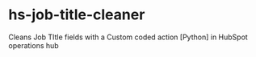 # hs-job-title-cleaner
 Cleans Job TItle fields with a Custom coded action [Python] in HubSpot operations hub 
